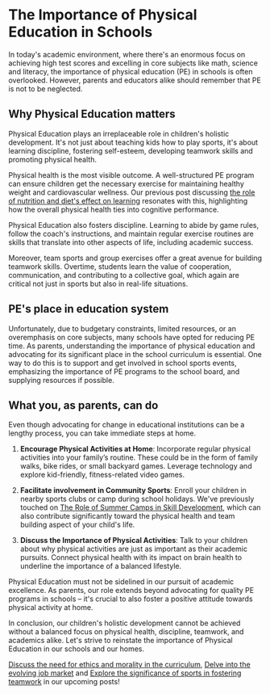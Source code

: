 # The Importance of Physical Education in Schools

In today's academic environment, where there's an enormous focus on achieving high test scores and excelling in core subjects like math, science and literacy, the importance of physical education (PE) in schools is often overlooked. However, parents and educators alike should remember that PE is not to be neglected. 

## Why Physical Education matters

Physical Education plays an irreplaceable role in children's holistic development. It's not just about teaching kids how to play sports, it's about learning discipline, fostering self-esteem, developing teamwork skills and promoting physical health.

Physical health is the most visible outcome. A well-structured PE program can ensure children get the necessary exercise for maintaining healthy weight and cardiovascular wellness. Our previous post discussing [the role of nutrition and diet's effect on learning](/xedublogv2/student-well-being/the-role-of-nutrition-diets-effect-on-learning.md) resonates with this, highlighting how the overall physical health ties into cognitive performance.

Physical Education also fosters discipline. Learning to abide by game rules, follow the coach's instructions, and maintain regular exercise routines are skills that translate into other aspects of life, including academic success.

Moreover, team sports and group exercises offer a great avenue for building teamwork skills. Overtime, students learn the value of cooperation, communication, and contributing to a collective goal, which again are critical not just in sports but also in real-life situations.

## PE's place in education system

Unfortunately, due to budgetary constraints, limited resources, or an overemphasis on core subjects, many schools have opted for reducing PE time. As parents, understanding the importance of physical education and advocating for its significant place in the school curriculum is essential. One way to do this is to support and get involved in school sports events, emphasizing the importance of PE programs to the school board, and supplying resources if possible.

## What you, as parents, can do

Even though advocating for change in educational institutions can be a lengthy process, you can take immediate steps at home.

1. **Encourage Physical Activities at Home**: Incorporate regular physical activities into your family’s routine. These could be in the form of family walks, bike rides, or small backyard games. Leverage technology and explore kid-friendly, fitness-related video games.

2. **Facilitate involvement in Community Sports**: Enroll your children in nearby sports clubs or camp during school holidays. We've previously touched on [The Role of Summer Camps in Skill Development](/xedublogv2/holistic-development/the-role-of-summer-camps-in-skill-development.md), which can also contribute significantly toward the physical health and team building aspect of your child's life. 

3. **Discuss the Importance of Physical Activities**: Talk to your children about why physical activities are just as important as their academic pursuits. Connect physical health with its impact on brain health to underline the importance of a balanced lifestyle.

Physical Education must not be sidelined in our pursuit of academic excellence. As parents, our role extends beyond advocating for quality PE programs in schools – it's crucial to also foster a positive attitude towards physical activity at home. 

In conclusion, our children's holistic development cannot be achieved without a balanced focus on physical health, discipline, teamwork, and academics alike. Let's strive to reinstate the importance of Physical Education in our schools and our homes. 

[Discuss the need for ethics and morality in the curriculum](/xedublogv2/education-fundamentals/ethics-and-morality-in-modern-education.md), [Delve into the evolving job market](/v2/modern-challenges/preparing-students-for-the-future-job-market.md) and [Explore the significance of sports in fostering teamwork](/v2/holistic-development/the-role-of-sports-in-physical-and-mental-development.md) in our upcoming posts!